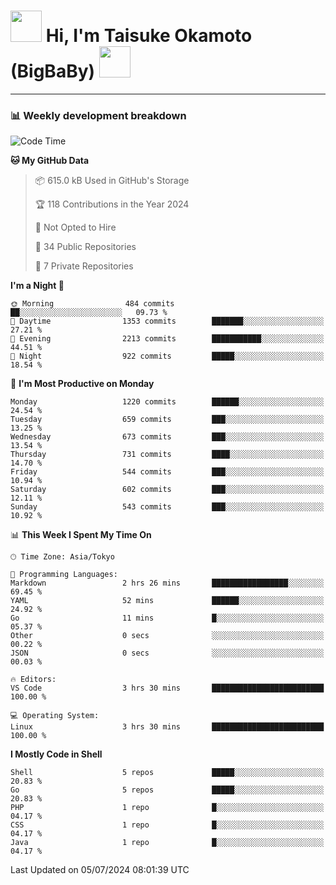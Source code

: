 <!-- Title -->
<h1>
    <img src="https://media.tenor.com/TlyRveJkgo4AAAAi/cloud-cloud-strife.gif" width="50"/> 
    Hi, I'm Taisuke Okamoto (BigBaBy) 
    <img src="https://media.tenor.com/TlyRveJkgo4AAAAi/cloud-cloud-strife.gif" width="50"/>
</h1>

---

<h3> 📊 Weekly development breakdown </h3>
<!-- waka-readme-stats -->

<!--START_SECTION:waka-->
![Code Time](http://img.shields.io/badge/Code%20Time-1%2C784%20hrs%209%20mins-blue)

**🐱 My GitHub Data** 

> 📦 615.0 kB Used in GitHub's Storage 
 > 
> 🏆 118 Contributions in the Year 2024
 > 
> 🚫 Not Opted to Hire
 > 
> 📜 34 Public Repositories 
 > 
> 🔑 7 Private Repositories 
 > 
**I'm a Night 🦉** 

```text
🌞 Morning                484 commits         ██░░░░░░░░░░░░░░░░░░░░░░░   09.73 % 
🌆 Daytime                1353 commits        ███████░░░░░░░░░░░░░░░░░░   27.21 % 
🌃 Evening                2213 commits        ███████████░░░░░░░░░░░░░░   44.51 % 
🌙 Night                  922 commits         █████░░░░░░░░░░░░░░░░░░░░   18.54 % 
```
📅 **I'm Most Productive on Monday** 

```text
Monday                   1220 commits        ██████░░░░░░░░░░░░░░░░░░░   24.54 % 
Tuesday                  659 commits         ███░░░░░░░░░░░░░░░░░░░░░░   13.25 % 
Wednesday                673 commits         ███░░░░░░░░░░░░░░░░░░░░░░   13.54 % 
Thursday                 731 commits         ████░░░░░░░░░░░░░░░░░░░░░   14.70 % 
Friday                   544 commits         ███░░░░░░░░░░░░░░░░░░░░░░   10.94 % 
Saturday                 602 commits         ███░░░░░░░░░░░░░░░░░░░░░░   12.11 % 
Sunday                   543 commits         ███░░░░░░░░░░░░░░░░░░░░░░   10.92 % 
```


📊 **This Week I Spent My Time On** 

```text
🕑︎ Time Zone: Asia/Tokyo

💬 Programming Languages: 
Markdown                 2 hrs 26 mins       █████████████████░░░░░░░░   69.45 % 
YAML                     52 mins             ██████░░░░░░░░░░░░░░░░░░░   24.92 % 
Go                       11 mins             █░░░░░░░░░░░░░░░░░░░░░░░░   05.37 % 
Other                    0 secs              ░░░░░░░░░░░░░░░░░░░░░░░░░   00.22 % 
JSON                     0 secs              ░░░░░░░░░░░░░░░░░░░░░░░░░   00.03 % 

🔥 Editors: 
VS Code                  3 hrs 30 mins       █████████████████████████   100.00 % 

💻 Operating System: 
Linux                    3 hrs 30 mins       █████████████████████████   100.00 % 
```

**I Mostly Code in Shell** 

```text
Shell                    5 repos             █████░░░░░░░░░░░░░░░░░░░░   20.83 % 
Go                       5 repos             █████░░░░░░░░░░░░░░░░░░░░   20.83 % 
PHP                      1 repo              █░░░░░░░░░░░░░░░░░░░░░░░░   04.17 % 
CSS                      1 repo              █░░░░░░░░░░░░░░░░░░░░░░░░   04.17 % 
Java                     1 repo              █░░░░░░░░░░░░░░░░░░░░░░░░   04.17 % 
```




 Last Updated on 05/07/2024 08:01:39 UTC
<!--END_SECTION:waka-->
